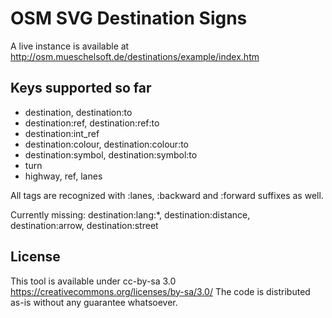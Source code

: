 OSM SVG Destination Signs
=========================

A live instance is available at http://osm.mueschelsoft.de/destinations/example/index.htm

Keys supported so far
---------------------
  * destination, destination:to
  * destination:ref, destination:ref:to
  * destination:int_ref
  * destination:colour, destination:colour:to
  * destination:symbol, destination:symbol:to
  * turn
  * highway, ref, lanes

All tags are recognized with :lanes, :backward and :forward suffixes as well.

Currently missing:  destination:lang:*, destination:distance, destination:arrow, destination:street

License
-------
This tool is available under cc-by-sa 3.0 https://creativecommons.org/licenses/by-sa/3.0/ The code is distributed as-is without any guarantee whatsoever.
